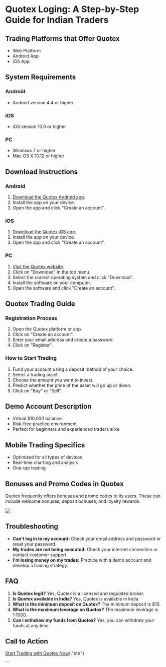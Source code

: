 # Quotex Loging: A Step-by-Step Guide for Indian Traders

## Trading Platforms that Offer Quotex

-   Web Platform
-   Android App
-   iOS App

## System Requirements

### Android

-   Android version 4.4 or higher

### iOS

-   iOS version 10.0 or higher

### PC

-   Windows 7 or higher
-   Mac OS X 10.12 or higher

## Download Instructions

### Android

1.  [Download the Quotex Android
    app](\%22https://traff.sbs/brokerqxsignup\%22).
2.  Install the app on your device.
3.  Open the app and click "Create an account".

### iOS

1.  [Download the Quotex iOS
    app](\%22https://traff.sbs/brokerqxsignup\%22).
2.  Install the app on your device.
3.  Open the app and click "Create an account".

### PC

1.  [Visit the Quotex
    website](\%22https://traff.sbs/brokerqxsignup\%22).
2.  Click on "Download" in the top menu.
3.  Select the correct operating system and click "Download".
4.  Install the software on your computer.
5.  Open the software and click "Create an account".

## Quotex Trading Guide

### Registration Process

1.  Open the Quotex platform or app.
2.  Click on "Create an account".
3.  Enter your email address and create a password.
4.  Click on "Register".

### How to Start Trading

1.  Fund your account using a deposit method of your choice.
2.  Select a trading asset.
3.  Choose the amount you want to invest.
4.  Predict whether the price of the asset will go up or down.
5.  Click on "Buy" or "Sell".

## Demo Account Description

-   Virtual \$10,000 balance
-   Risk-free practice environment
-   Perfect for beginners and experienced traders alike

## Mobile Trading Specifics

-   Optimized for all types of devices
-   Real-time charting and analysis
-   One-tap trading

## Bonuses and Promo Codes in Quotex

Quotex frequently offers bonuses and promo codes to its users. These can
include welcome bonuses, deposit bonuses, and loyalty rewards.

[![](https://static.quotex.io/files/3_en/300_250.jpg)](https://traff.sbs/brokerqxlid)

## Troubleshooting

-   **Can\'t log in to my account:** Check your email address and
    password or reset your password.
-   **My trades are not being executed:** Check your internet connection
    or contact customer support.
-   **I\'m losing money on my trades:** Practice with a demo account and
    develop a trading strategy.

## FAQ

1.  **Is Quotex legit?** Yes, Quotex is a licensed and regulated broker.
2.  **Is Quotex available in India?** Yes, Quotex is available in India.
3.  **What is the minimum deposit on Quotex?** The minimum deposit is
    \$10.
4.  **What is the maximum leverage on Quotex?** The maximum leverage is
    1:1000.
5.  **Can I withdraw my funds from Quotex?** Yes, you can withdraw your
    funds at any time.

## Call to Action

[Start Trading with Quotex
Now](\%22https://traff.sbs/brokerqxsignup\%22){."btn"}

\`\`\`

